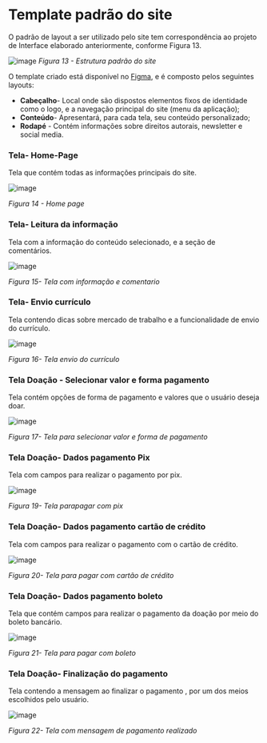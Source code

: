 # Template padrão do site

O padrão de layout a ser utilizado pelo site tem correspondência ao projeto de Interface elaborado anteriormente, conforme Figura 13.

![image](https://user-images.githubusercontent.com/93337008/233437750-b0216a12-65d9-4150-b81e-ac310b3bfa54.png)
*Figura 13 - Estrutura padrão do site*

O template criado está disponível no [Figma](https://www.figma.com/file/vMgPjokx8237Lb2JlRO3rg/Projeto-Imigrante---Home-page?node-id=0-1&t=mx3nI3FsPl5zauC6-0), e é composto pelos seguintes layouts: 
	
- **Cabeçalho**- Local onde são dispostos elementos fixos de identidade como o logo, e a navegação principal do site (menu da aplicação); 
- **Conteúdo**-  Apresentará, para cada tela, seu conteúdo personalizado;
- **Rodapé** -  Contém informações sobre direitos autorais, newsletter e social media.

### Tela- Home-Page
Tela que contém todas as informações principais do site.

![image](https://github.com/ICEI-PUC-Minas-PMV-ADS/pmv-ads-2023-1-e1-proj-web-t1-projeto-imigrante/assets/93337008/e1db676a-3796-41f4-a69f-a5b07f7fd6e6)

*Figura 14 - Home page*

### Tela- Leitura da informação
Tela com a informação do conteúdo selecionado, e a seção de comentários.

![image](https://github.com/ICEI-PUC-Minas-PMV-ADS/pmv-ads-2023-1-e1-proj-web-t1-projeto-imigrante/assets/93337008/0397787a-fcc2-45b5-b4c1-79a98905347a)

*Figura 15- Tela com informação e comentario*

### Tela- Envio currículo
Tela contendo dicas sobre mercado de trabalho e a funcionalidade de envio do currículo.

![image](https://github.com/ICEI-PUC-Minas-PMV-ADS/pmv-ads-2023-1-e1-proj-web-t1-projeto-imigrante/assets/93337008/3f26b099-bc9a-4dee-9f0b-8c74f688eb56)

*Figura 16- Tela envio do currículo*


### Tela Doação - Selecionar valor e forma pagamento
Tela contém opções de forma de pagamento e valores que o usuário deseja doar.

![image](https://github.com/ICEI-PUC-Minas-PMV-ADS/pmv-ads-2023-1-e1-proj-web-t1-projeto-imigrante/assets/93337008/44351300-64dc-4743-b177-241316449a78)

*Figura 17- Tela para selecionar valor e forma de pagamento*


### Tela Doação- Dados pagamento Pix
Tela com campos para realizar o pagamento por pix.

![image](https://github.com/ICEI-PUC-Minas-PMV-ADS/pmv-ads-2023-1-e1-proj-web-t1-projeto-imigrante/assets/93337008/be39837a-a56c-4fb7-88b7-b41c90e1d603)

*Figura 19- Tela parapagar com pix*


### Tela Doação- Dados pagamento cartão de crédito
Tela com campos para realizar o pagamento com o cartão de crédito.

![image](https://github.com/ICEI-PUC-Minas-PMV-ADS/pmv-ads-2023-1-e1-proj-web-t1-projeto-imigrante/assets/93337008/b27f97cd-b343-4e25-98f6-dd127f35a53e)

*Figura 20- Tela para pagar com cartão de crédito*


### Tela Doação- Dados pagamento boleto
Tela que contém campos para realizar o pagamento da doação por meio do boleto bancário.

![image](https://github.com/ICEI-PUC-Minas-PMV-ADS/pmv-ads-2023-1-e1-proj-web-t1-projeto-imigrante/assets/93337008/ce2efa5a-7491-49f1-8f07-a5847c9cafaf)

*Figura 21- Tela para pagar com boleto*


### Tela Doação- Finalização do pagamento
Tela contendo a mensagem ao finalizar o pagamento , por um dos meios escolhidos pelo usuário.

![image](https://github.com/ICEI-PUC-Minas-PMV-ADS/pmv-ads-2023-1-e1-proj-web-t1-projeto-imigrante/assets/93337008/3df1079a-d996-47c5-bebc-21f811394f1e)

*Figura 22- Tela com mensagem de pagamento realizado*

